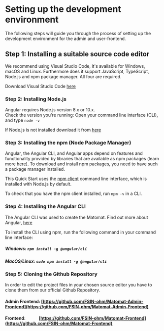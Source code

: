 Setting up the development environment
==

The following steps will guide you through the process of setting up the development environment for the admin and user-frontend.

## Step 1: Installing a suitable source code editor

We recommend using Visual Studio Code, it's available for Windows, macOS and Linux. Furthermore does it support JavaScript, TypeScript, Node.js and npm package manager. All four are required.

Download Visual Studio Code [here](https://code.visualstudio.com/Download)

### Step 2: Installing Node.js

Angular requires Node.js version 8.x or 10.x.
</br>
Check the version you're running: Open your command line interface (CLI), and type `node -v`

If Node.js is not installed download it from [here](https://nodejs.org/en/)

### Step 3: Installing the npm (Node Package Manager)

Angular, the Angular CLI, and Angular apps depend on features and functionality provided by libraries that are available as npm packages (learn more [here](https://docs.npmjs.com/about-npm/index.html)). To download and install npm packages, you need to have such a package manager installed.

This Quick Start uses the [npm client](https://docs.npmjs.com/cli/install) command line interface, which is installed with Node.js by default.

To check that you have the npm client installed, run `npm -v` in a CLI.

### Step 4: Installing the Angular CLI

The Angular CLI was used to create the Matomat.
Find out more about Angular, [here](https://angular.io/)

To install the CLI using npm, run the following command in your command line interface:

##### Windows: `npm install -g @angular/cli`

##### MacOS/Linux: `sudo npm install -g @angular/cli`

### Step 5: Cloning the Github Repository

In order to edit the project files in your chosen source editor you have to clone them from our official Github Repository.

#### Admin Frontend: [https://github.com/FSIN-ohm/Matomat-Admin-Frontend](https://github.com/FSIN-ohm/Matomat-Admin-Frontend)
#### Frontend: &nbsp;&nbsp;&nbsp;&nbsp;&nbsp;&nbsp;&nbsp;&nbsp;&nbsp;&nbsp;&nbsp; [https://github.com/FSIN-ohm/Matomat-Frontend](https://github.com/FSIN-ohm/Matomat-Frontend)
